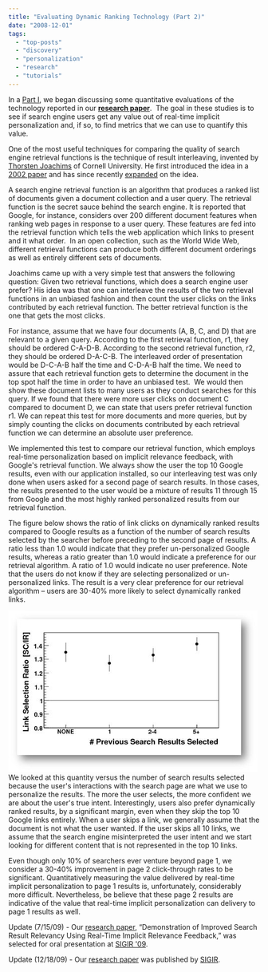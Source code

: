 ```yaml
---
title: "Evaluating Dynamic Ranking Technology (Part 2)"
date: "2008-12-01"
tags: 
  - "top-posts"
  - "discovery"
  - "personalization"
  - "research"
  - "tutorials"
---
```


In a [Part I](http://blog.surfcanyon.com/2008/10/14/evaluating-surf-canyons-technology-part-1/), we began discussing some quantitative evaluations of the technology reported in our **[research paper](http://www.surfcanyon.com/SurfCanyonDemonstrationResearchPaper.pdf)**.  The goal in these studies is to see if search engine users get any value out of real-time implicit personalization and, if so, to find metrics that we can use to quantify this value.

One of the most useful techniques for comparing the quality of search engine retrieval functions is the technique of result interleaving, invented by [Thorsten Joachims](http://www.cs.cornell.edu/People/tj/) of Cornell University. He first introduced the idea in a [2002 paper](http://www.cs.cornell.edu/People/tj/publications/joachims_02b.pdf) and has since recently [expanded](http://www.cs.cornell.edu/People/tj/publications/radlinski_etal_08b.pdf) on the idea.

A search engine retrieval function is an algorithm that produces a ranked list of documents given a document collection and a user query. The retrieval function is the secret sauce behind the search engine. It is reported that Google, for instance, considers over 200 different document features when ranking web pages in response to a user query. These features are fed into the retrieval function which tells the web application which links to present and it what order.  In an open collection, such as the World Wide Web, different retrieval functions can produce both different document orderings as well as entirely different sets of documents.

Joachims came up with a very simple test that answers the following question: Given two retrieval functions, which does a search engine user prefer? His idea was that one can interleave the results of the two retrieval functions in an unbiased fashion and then count the user clicks on the links contributed by each retrieval function. The better retrieval function is the one that gets the most clicks.

For instance, assume that we have four documents (A, B, C, and D) that are relevant to a given query. According to the first retrieval function, r1, they should be ordered C-A-D-B. According to the second retrieval function, r2, they should be ordered D-A-C-B. The interleaved order of presentation would be D-C-A-B half the time and C-D-A-B half the time. We need to assure that each retrieval function gets to determine the document in the top spot half the time in order to have an unbiased test.  We would then show these document lists to many users as they conduct searches for this query. If we found that there were more user clicks on document C compared to document D, we can state that users prefer retrieval function r1. We can repeat this test for more documents and more queries, but by simply counting the clicks on documents contributed by each retrieval function we can determine an absolute user preference.

We implemented this test to compare our retrieval function, which employs real-time personalization based on implicit relevance feedback, with Google's retrieval function. We always show the user the top 10 Google results, even with our application installed, so our interleaving test was only done when users asked for a second page of search results. In those cases, the results presented to the user would be a mixture of results 11 through 15 from Google and the most highly ranked personalized results from our retrieval function.

The figure below shows the ratio of link clicks on dynamically ranked results compared to Google results as a function of the number of search results selected by the searcher before preceding to the second page of results. A ratio less than 1.0 would indicate that they prefer un-personalized Google results, whereas a ratio greater than 1.0 would indicate a preference for our retrieval algorithm. A ratio of 1.0 would indicate no user preference. Note that the users do not know if they are selecting personalized or un-personalized links. The result is a very clear preference for our retrieval algorithm – users are 30-40% more likely to select dynamically ranked links.

![Research Paper Fig 6](/assets/images/rank-dynamics/research-paper-fig-6.jpg) We looked at this quantity versus the number of search results selected because the user's interactions with the search page are what we use to personalize the results. The more the user selects, the more confident we are about the user's true intent. Interestingly, users also prefer dynamically ranked results, by a significant margin, even when they skip the top 10 Google links entirely. When a user skips a link, we generally assume that the document is not what the user wanted. If the user skips all 10 links, we assume that the search engine misinterpreted the user intent and we start looking for different content that is not represented in the top 10 links.

Even though only 10% of searchers ever venture beyond page 1, we consider a 30-40% improvement in page 2 click-through rates to be significant. Quantitatively measuring the value delivered by real-time implicit personalization to page 1 results is, unfortunately, considerably more difficult. Nevertheless, be believe that these page 2 results are indicative of the value that real-time implicit personalization can delivery to page 1 results as well.

Update (7/15/09) - Our [research paper](http://www.surfcanyon.com/SurfCanyonDemonstrationResearchPaper.pdf), “Demonstration of Improved Search Result Relevancy Using Real-Time Implicit Relevance Feedback,” was selected for oral presentation at [SIGIR '09](http://blog.surfcanyon.com/2009/07/15/selected-for-oral-presentation-at-sigir-09/).

Update (12/18/09) - Our [research paper](http://www.surfcanyon.com/SurfCanyonDemonstrationResearchPaper.pdf) was published by [SIGIR](http://blog.surfcanyon.com/2009/07/15/selected-for-oral-presentation-at-sigir-09/).
